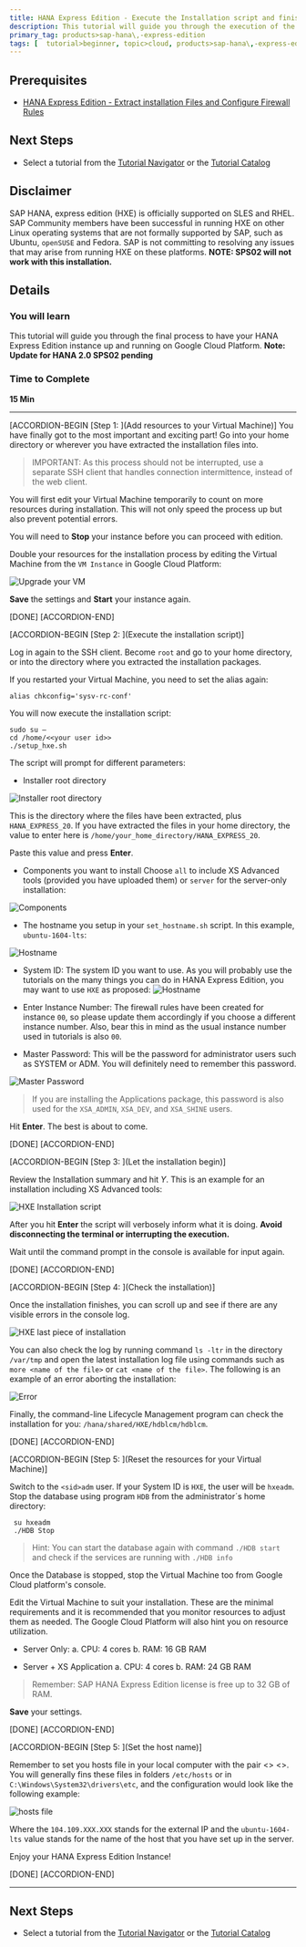 ```yaml
---
title: HANA Express Edition - Execute the Installation script and finish setup
description: This tutorial will guide you through the execution of the installation scripts to set your HANA Express Edition platform up.
primary_tag: products>sap-hana\,-express-edition
tags: [  tutorial>beginner, topic>cloud, products>sap-hana\,-express-edition  ]
---
```


## Prerequisites  
 - [HANA Express Edition - Extract installation Files and Configure Firewall Rules](http://www.sap.com/developer/tutorials/hxe-gcp-extract-files-configure-firewall.html)


## Next Steps
 - Select a tutorial from the [Tutorial Navigator](http://www.sap.com/developer/tutorial-navigator.html) or the [Tutorial Catalog](http://www.sap.com/developer/tutorials.html)

## Disclaimer
SAP HANA, express edition (HXE) is officially supported on SLES and RHEL. SAP Community members have been successful in running HXE on other Linux operating systems that are not formally supported by SAP, such as Ubuntu, `openSUSE` and Fedora. SAP is not committing to resolving any issues that may arise from running HXE on these platforms.
**NOTE: SPS02 will not work with this installation.**

## Details
### You will learn  
This tutorial will guide you through the final process to have your HANA Express Edition instance up and running on Google Cloud Platform.
**Note: Update for HANA 2.0 SPS02 pending**

### Time to Complete
**15 Min**

---

[ACCORDION-BEGIN [Step 1: ](Add resources to your Virtual Machine)]
You have finally got to the most important and exciting part! Go into your home directory or wherever you have extracted the installation files into.

>IMPORTANT: As this process should not be interrupted, use a separate SSH client that handles connection intermittence, instead of the web client.

You will first edit your Virtual Machine temporarily to count on more resources during installation. This will not only speed the process up but also prevent potential errors.

You will need to **Stop**  your instance before you can proceed with edition.

Double your resources for the installation process by editing the Virtual Machine from the `VM Instance` in Google Cloud Platform:

![Upgrade your VM](1.png)

**Save** the settings and **Start** your instance again.

[DONE]
[ACCORDION-END]

[ACCORDION-BEGIN [Step 2: ](Execute the installation script)]

Log in again to the SSH client. Become `root` and go to your home directory, or into the directory where you extracted the installation packages.

If you restarted your Virtual Machine, you need to set the alias again:

```
alias chkconfig='sysv-rc-conf'

```

You will now execute the installation script:

```
sudo su –
cd /home/<<your user id>>
./setup_hxe.sh
```

The script will prompt for different parameters:

- Installer root directory

![Installer root directory](2.png)

This is the directory where the files have been extracted, plus `HANA_EXPRESS_20`. If you have extracted the files in your home directory, the value to enter here is  `/home/your_home_directory/HANA_EXPRESS_20`.

Paste this value and press **Enter**.

- Components you want to install
Choose `all` to include XS Advanced tools (provided you have uploaded them) or `server` for the server-only installation:

![Components](3.png)

- The hostname you setup in your `set_hostname.sh` script. In this example, `ubuntu-1604-lts`:

![Hostname](4.png)

- System ID:
The system ID you want to use. As you will probably use the tutorials on the many things you can do in HANA Express Edition, you may want to use `HXE` as proposed:
![Hostname](5.png)

- Enter Instance Number:
 The firewall rules have been created for instance `00`, so please update them accordingly if you choose a different instance number. Also, bear this in mind as the usual instance number used in tutorials is also `00`.

 - Master Password:
 This will be the password for administrator users such as SYSTEM or <SID>ADM.  You will definitely need to remember this password.

 ![Master Password](6.png)

 > If you are installing the Applications package, this password is also used for the `XSA_ADMIN`, `XSA_DEV`, and `XSA_SHINE` users.

 Hit **Enter**. The best is about to come.

[DONE]
[ACCORDION-END]


[ACCORDION-BEGIN [Step 3: ](Let the installation begin)]

Review the Installation summary and hit *Y*. This is an example for an installation including XS Advanced tools:

![HXE Installation script](7.png)

After you hit  **Enter** the script will verbosely inform what it is doing. **Avoid disconnecting the terminal or interrupting the execution.**

Wait until the command prompt in the console is available for input again.

[DONE]
[ACCORDION-END]

[ACCORDION-BEGIN [Step 4: ](Check the installation)]

Once the installation finishes, you can scroll up and see if there are any visible errors in the console log.

![HXE last piece of installation](8.png)

You can also check the log by running command `ls -ltr` in the directory
`/var/tmp` and open the latest installation log file using commands such as `more <name of the file>` or `cat <name of the file>`. The following is an example of an error aborting the installation:

![Error](10.png)

Finally, the command-line Lifecycle Management program can check the installation for you: `/hana/shared/HXE/hdblcm/hdblcm`.

[DONE]
[ACCORDION-END]

[ACCORDION-BEGIN [Step 5: ](Reset the resources for your Virtual Machine)]

Switch to the `<sid>adm` user. If your System ID is `HXE`, the user will be `hxeadm`. Stop the database using program `HDB` from the administrator´s home directory:

```
 su hxeadm
 ./HDB Stop
```

>Hint: You can start the database again with command `./HDB start` and check if the services are running with `./HDB info`

Once the Database is stopped, stop the Virtual Machine too from Google Cloud platform's console.

Edit the Virtual Machine to suit your installation. These are the minimal requirements and it is recommended that you monitor resources to adjust them as needed. The Google Cloud Platform will also hint you on resource utilization.

- Server Only:
  a. CPU: 4 cores
  b. RAM: 16 GB RAM

- Server + XS Application
  a. CPU: 4 cores
  b. RAM: 24 GB RAM

> Remember: SAP HANA Express Edition license is free up to 32 GB of RAM.

**Save** your settings.

[DONE]
[ACCORDION-END]


[ACCORDION-BEGIN [Step 5: ](Set the host name)]

Remember to set you hosts file in your local computer with the pair <<external IP from Gcloud>>  <<host name>>. You will generally fins these files in folders `/etc/hosts` or in `C:\Windows\System32\drivers\etc`, and the configuration would look like the following example:

![hosts file](9.png)

Where the  `104.109.XXX.XXX` stands for the external IP and the `ubuntu-1604-lts` value stands for the name of the host that you have set up in the server.

Enjoy your HANA Express Edition Instance!

[DONE]
[ACCORDION-END]


---

## Next Steps
- Select a tutorial from the [Tutorial Navigator](http://www.sap.com/developer/tutorial-navigator.html) or the [Tutorial Catalog](http://www.sap.com/developer/tutorials.html)
